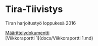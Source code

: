 # Tira-Tiivistys
Tiran harjoitustyö loppukesä 2016

[Määrittelydokumentti](docs/Määrittelydokumentti.md)  
[Viikkoraportti 1](docs/Viikkoraportti 1.md)